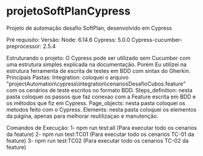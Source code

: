 # projetoSoftPlanCypress
Projeto de automação desafio  SoftPlan, desenvolvido em Cypress

Pré requisito: 
Versão:
Node: 6.14.6
Cypress: 5.0.0
Cypress-cucumber-preprocessor: 2.5.4

Estruturando o projeto:
O Cypress pode ser utilizado sem Cucumber com uma estrutura simples explicada na documentação. Porém Eu utilizei na estrutura ferramenta de escrita de testes em BDD com sintax do Gherkin.
Principais Pastas:
Integration: coloquei o arquivo "projectAutomation\cypress\integration\cenariosDesafioCubos.feature" com os cenários de teste escritos no formato BDD.
Steps_definition: nesta pasta coloquei os passos que faz conexao com a Feature escrita em BDD e os mêtodos que fiz em Cypress.
Page_objects: nesta pasta coloquei os metodos feito com o Cypress.
Elements: nesta pasta coloquei os elementos da página, apenas para melhorar reutilizaçao e manutenção.


Comandos de Execução: 
1- npm run test:all  (Para executar todo os cenarios da feature)
2- npm run test:TC01 (Para executar todo os cenarios TC-01 da feature)
3- npm run test:TC02 (Para executar todo os cenarios TC-02 da feature) 
